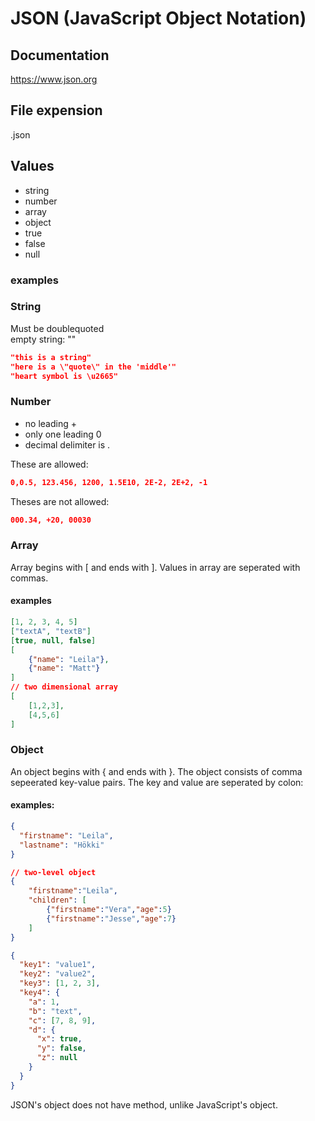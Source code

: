 # JSON (JavaScript Object Notation)

## Documentation

https://www.json.org

## File expension

.json

## Values

- string
- number
- array
- object
- true
- false
- null

### examples

### String

Must be doublequoted  
empty string: ""

```json
"this is a string"
"here is a \"quote\" in the 'middle'"
"heart symbol is \u2665"
```

### Number

- no leading +
- only one leading 0
- decimal delimiter is .

These are allowed:

```json
0,0.5, 123.456, 1200, 1.5E10, 2E-2, 2E+2, -1
```

Theses are not allowed:

```json
000.34, +20, 00030
```

### Array

Array begins with [ and ends with ]. Values in array are
seperated with commas.

#### examples

```json
[1, 2, 3, 4, 5]
["textA", "textB"]
[true, null, false]
[
    {"name": "Leila"},
    {"name": "Matt"}
]
// two dimensional array
[
    [1,2,3],
    [4,5,6]
]
```

### Object

An object begins with { and ends with }. The object consists of
comma sepeerated key-value pairs. The key and value are seperated by colon:

#### examples:

```json
{
  "firstname": "Leila",
  "lastname": "Hökki"
}
```

```json
// two-level object
{
    "firstname":"Leila",
    "children": [
        {"firstname":"Vera","age":5}
        {"firstname":"Jesse","age":7}
    ]
}
```

```json
{
  "key1": "value1",
  "key2": "value2",
  "key3": [1, 2, 3],
  "key4": {
    "a": 1,
    "b": "text",
    "c": [7, 8, 9],
    "d": {
      "x": true,
      "y": false,
      "z": null
    }
  }
}
```

JSON's object does not have method, unlike JavaScript's object.

